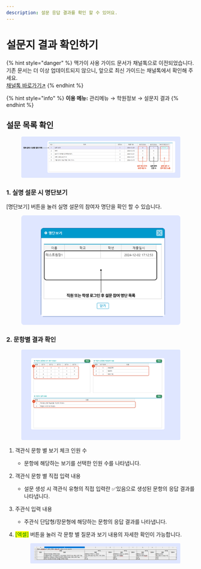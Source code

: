 ```yaml
---
description: 설문 응답 결과를 확인 할 수 있어요.
---
```


# 설문지 결과 확인하기

{% hint style="danger" %}
맥가이 사용 가이드 문서가 채널톡으로 이전되었습니다.\
기존 문서는 더 이상 업데이트되지 않으니, 앞으로 최신 가이드는 채널톡에서 확인해 주세요.\
[채널톡 바로가기↗](https://docs.channel.io/macgai-guide/ko/articles/hp-miscellaneous-result-form-773d1726)
{% endhint %}

{% hint style="info" %}
&#x20; **이용 메뉴:**  관리메뉴 → 학원정보 → 설문지 결과
{% endhint %}

## 설문 목록 확인

<figure><img src="../../.gitbook/assets/image (101).png" alt=""><figcaption></figcaption></figure>

### 1. 실명 설문 시 명단보기

\[명단보기] 버튼을 눌러 실명 설문의 참여자 명단을 확인 할 수 있습니다.

<figure><img src="../../.gitbook/assets/image (103).png" alt=""><figcaption></figcaption></figure>

### 2. 문항별 결과 확인

<figure><img src="../../.gitbook/assets/image (104).png" alt=""><figcaption></figcaption></figure>

1. 객관식 문항 별 보기 체크 인원 수
   * 문항에 해당하는 보기를 선택한 인원 수를 나타냅니다.
2. 객관식 문항 별 직접 입력 내용
   * 설문 생성 시 객관식 유형의 직접 입력란 ✅있음으로 생성된 문항의 응답 결과를 나타냅니다.
3. 주관식 입력 내용
   * 주관식 단답형/장문형에 해당하는 문항의 응답 결과를 나타냅니다.
4.  <mark style="color:green;">\[엑셀]</mark> 버튼을 눌러 각 문항 별 질문과 보기 내용의 자세한 확인이 가능합니다.

    <figure><img src="../../.gitbook/assets/image (105).png" alt=""><figcaption></figcaption></figure>
